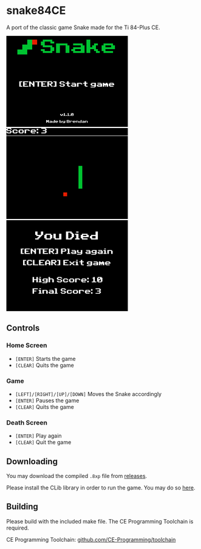 # snake84CE
A port of the classic game Snake made for the Ti 84-Plus CE.

![Home Screen](/screeenshots/screenshot1.png?raw=true)
![Game](/screeenshots/screenshot2.png?raw=true)
![Death Screen](/screeenshots/screenshot3.png?raw=true)

## Controls
### Home Screen
- `[ENTER]` Starts the game
- `[CLEAR]` Quits the game

### Game
- `[LEFT]/[RIGHT]/[UP]/[DOWN]` Moves the Snake accordingly
- `[ENTER]` Pauses the game
- `[CLEAR]` Quits the game

### Death Screen
- `[ENTER]` Play again
- `[CLEAR]` Quit the game

## Downloading
You may download the compiled `.8xp` file from [releases](https://github.com/Banakin/snake84CE/releases).

Please install the CLib library in order to run the game. You may do so [here](https://tiny.cc/clibs).

## Building
Please build with the included make file. The CE Programming Toolchain is required.

CE Programming Toolchain: [github.com/CE-Programming/toolchain](https://github.com/CE-Programming/toolchain)
